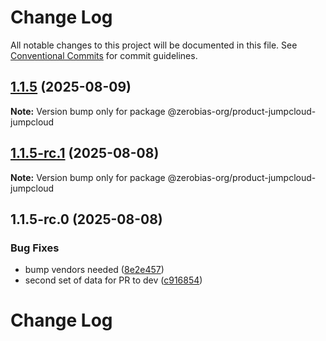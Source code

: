# Change Log

All notable changes to this project will be documented in this file.
See [Conventional Commits](https://conventionalcommits.org) for commit guidelines.

## [1.1.5](https://github.com/zerobias-org/product/compare/@zerobias-org/product-jumpcloud-jumpcloud@1.1.5-rc.1...@zerobias-org/product-jumpcloud-jumpcloud@1.1.5) (2025-08-09)

**Note:** Version bump only for package @zerobias-org/product-jumpcloud-jumpcloud





## [1.1.5-rc.1](https://github.com/zerobias-org/product/compare/@zerobias-org/product-jumpcloud-jumpcloud@1.1.5-rc.0...@zerobias-org/product-jumpcloud-jumpcloud@1.1.5-rc.1) (2025-08-08)

**Note:** Version bump only for package @zerobias-org/product-jumpcloud-jumpcloud





## 1.1.5-rc.0 (2025-08-08)


### Bug Fixes

* bump vendors needed ([8e2e457](https://github.com/zerobias-org/product/commit/8e2e457e0b5d7141a05e8f2c178bc2854f2b7178))
* second set of data for PR to dev ([c916854](https://github.com/zerobias-org/product/commit/c916854bcf229b1c2042ffdea18472d66a061aaf))





# Change Log
